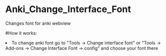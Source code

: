 # Anki_Change_Interface_Font
Changes font for anki webview

#How it works:
<li> To change anki font go to "Tools -> Change interface font" or "Tools -> Add-ons -> Change Interface Font -> config" and choose your font there</li>
